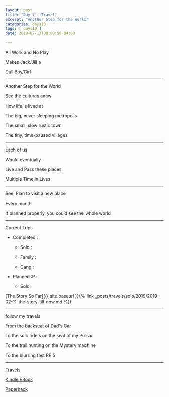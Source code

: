 ```yaml
---
layout: post
title: "Day 7 - Travel"
excerpt: "Another Step for the World"
categories: days10
tags: [ days10 ]
date: 2019-07-13T08:08:50-04:00

---
```


All Work and No Play

Makes Jack/Jill a

Dull Boy/Girl

------------

Another Step for the World

See the cultures anew

How life is lived at

The big, never sleeping metropolis

The small, slow rustic town

The tiny, time-paused villages


------

Each of us

Would eventually

Live and Pass these places

Multiple Time in Lives

----

See, Plan to visit a new place

Every month

If planned properly, you could see the whole world

----

Current Trips

* Completed :

  * Solo :

  * Family :

  * Gang :

* Planned :P :

  * Solo

[The Story So Far]({{ site.baseurl }}{% link _posts/travels/solo/2019/2019-02-11-the-story-till-now.md %})

---


follow my travels

From the backseat of Dad's Car

To the solo ride's on the seat of my Pulsar

To the trail hunting on the Mystery machine

To the blurring fast RE 5

----------

[Travels](https://gaganyatri.com/tags/#travels)

[Kindle EBook](https://amzn.to/2FJYONr)

[Paperback](https://www.amazon.com/gp/product/107941293X/ref=dbs_a_def_rwt_hsch_vapi_tpbk_p1_i1)
